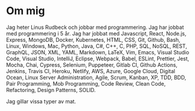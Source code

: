 # Om mig

Jag heter Linus Rudbeck och jobbar med programmering. Jag har jobbat med programmering i 5 år. Jag har jobbat med Javascript, React, Node.js, Express, MongoDB, Docker, Kubernetes, HTML, CSS, Git, Github, Bash, Linux, Windows, Mac, Python, Java, C#, C++, C, PHP, SQL, NoSQL, REST, GraphQL, JSON, XML, YAML, Markdown, LaTeX, Vim, Emacs, Visual Studio Code, Visual Studio, IntelliJ, Eclipse, Webpack, Babel, ESLint, Prettier, Jest, Mocha, Chai, Cypress, Selenium, Puppeteer, Gitlab CI, Github Actions, Jenkins, Travis CI, Heroku, Netlify, AWS, Azure, Google Cloud, Digital Ocean, Linux Server Administration, Agile, Scrum, Kanban, XP, TDD, BDD, Pair Programming, Mob Programming, Code Review, Clean Code, Refactoring, Design Patterns, SOLID.

Jag gillar vissa typer av mat.

